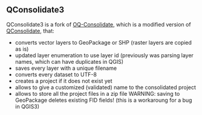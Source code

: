 ## QConsolidate3

QConsolidate3 is a fork of [OQ-Consolidate](https://github.com/gem/oq-consolidate), which is a modified version of [QConsolidate](https://github.com/alexbruy/qconsolidate), that:

- converts vector layers to GeoPackage or SHP (raster layers are copied as is)
- updated layer enumeration to use layer id (previously was parsing layer names, which can have duplicates in QGIS)
- saves every layer with a unique filename
- converts every dataset to UTF-8
- creates a project if it does not exist yet
- allows to give a customized (validated) name to the consolidated project
- allows to store all the project files in a zip file
WARNING: saving to GeoPackage deletes existing FID fields! (this is a workaroung for a bug in QGIS3)
